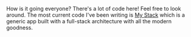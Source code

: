How is it going everyone? There's a lot of code here! Feel free to look around. The most current code I've been writing is [My Stack](https://github.com/verekia/my-stack) which is a generic app built with a full-stack architecture with all the modern goodness.
